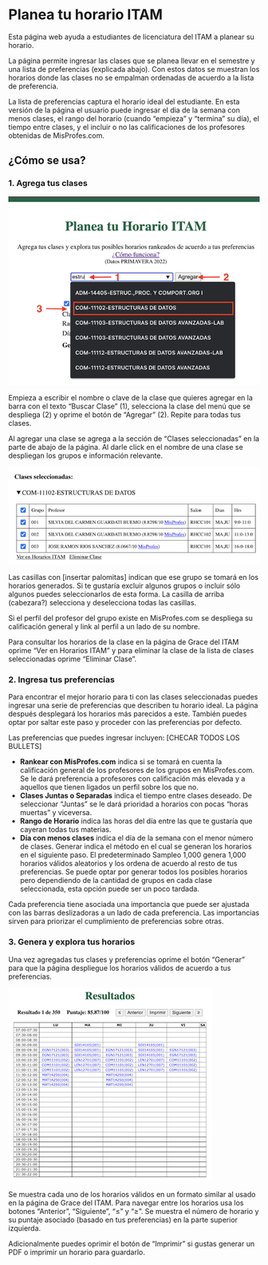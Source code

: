 # Planea tu horario ITAM

Esta página web ayuda a estudiantes de licenciatura del ITAM a planear su horario.

La página permite ingresar las clases que se planea llevar en el semestre y una lista de preferencias (explicada abajo). Con estos datos se muestran los horarios donde las clases no se empalman ordenadas de acuerdo a la lista de preferencia.

La lista de preferencias captura el horario ideal del estudiante. En esta versión de la página el usuario puede ingresar el dia de la semana con menos clases, el rango del horario (cuando “empieza” y “termina” su día), el tiempo entre clases, y el incluir o no las calificaciones de los profesores obtenidas de MisProfes.com. 

## ¿Cómo se usa?
### 1. Agrega tus clases

![alt text](readmeAssets/agregaClases.png)


Empieza a escribir el nombre o clave de la clase que quieres agregar en la barra con el texto “Buscar Clase” (1), selecciona la clase del menú que se despliega (2) y oprime el botón de “Agregar” (2). Repite para todas tus clases.


Al agregar una clase se agrega a la sección de “Clases seleccionadas” en la parte de abajo de la página. Al darle click en el nombre de una clase se despliegan los grupos e información relevante.  

![alt text](readmeAssets/clasesSeleccionadas.png)

Las casillas con [insertar palomitas] indican que ese grupo se tomará en los horarios generados. Si te gustaría excluir algunos grupos o incluir sólo algunos puedes seleccionarlos de esta forma. La casilla de arriba (cabezara?) selecciona y deselecciona todas las casillas. 

Si el perfil del profesor del grupo existe en MisProfes.com se despliega su calificación general y link al perfil a un lado de su nombre. 

Para consultar los horarios de la clase en la página de Grace del ITAM oprime “Ver en Horarios ITAM” y para eliminar la clase de la lista de clases seleccionadas oprime “Eliminar Clase”.


### 2. Ingresa tus preferencias



Para  encontrar el mejor horario para ti con las clases seleccionadas puedes ingresar una serie de preferencias que describen tu horario ideal. La página después desplegará los horarios más parecidos a este. También puedes optar por saltar este paso y proceder con las preferencias por defecto.

Las preferencias que puedes ingresar incluyen: [CHECAR TODOS LOS BULLETS]

- **Rankear con MisProfes.com** indica si se tomará en cuenta la calificación general de los profesores de los grupos en MisProfes.com. Se le dará preferencia a profesores con calificación más elevada y a aquellos que tienen ligados un perfil sobre los que no.
- **Clases Juntas o Separadas** indica el tiempo entre clases deseado. De seleccionar “Juntas” se le dará prioridad a horarios con pocas “horas muertas” y viceversa.
- **Rango de Horario** indica las horas del día entre las que te gustaría que cayeran todas tus materias. 
- **Día con menos clases** indica el día de la semana con el menor número de clases. 
Generar indica el método en el cual se generan los horarios en el siguiente paso. El predeterminado Sampleo 1,000 genera 1,000 horarios válidos aleatorios y los ordena de acuerdo al resto de tus preferencias. Se puede optar por generar todos los posibles horarios pero dependiendo de la cantidad de grupos en cada clase seleccionada, esta opción puede ser un poco tardada.

Cada preferencia tiene asociada una importancia que puede ser ajustada con las barras deslizadoras a un lado de cada preferencia. Las importancias sirven para priorizar el cumplimiento de preferencias sobre otras.

### 3. Genera y explora tus horarios
Una vez agregadas tus clases y preferencias oprime el botón “Generar” para que la página despliegue los horarios válidos de acuerdo a tus preferencias.

 ![alt text](readmeAssets/ejemploResultados.png)

Se muestra cada uno de los horarios válidos en un formato similar al usado en la página de Grace del ITAM. Para navegar entre los horarios usa los botones “Anterior”, “Siguiente”, “≤” y “≥”. Se muestra el número de horario y su puntaje asociado (basado en tus preferencias) en la parte superior izquierda. 

Adicionalmente puedes oprimir el botón de “Imprimir” si gustas generar un PDF o imprimir un horario para guardarlo.




